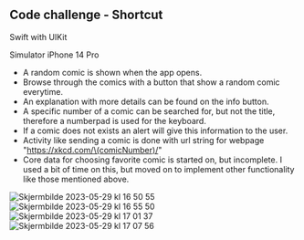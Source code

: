 ## Code challenge - Shortcut

Swift with UIKit

Simulator iPhone 14 Pro

* A random comic is shown when the app opens.
* Browse through the comics with a button that show a random comic everytime.
* An explanation with more details can be found on the info button.
* A specific number of a comic can be searched for, but not the title, therefore a numberpad is used for the keyboard.
* If a comic does not exists an alert will give this information to the user.
* Activity like sending a comic is done with url string for webpage "https://xkcd.com/\(comicNumber)/"
* Core data for choosing favorite comic is started on, but incomplete. I used a bit of time on this, but moved on to implement other functionality like those mentioned above.


![Skjermbilde 2023-05-29 kl  16 50 55](https://github.com/idaans/Comics/assets/69715507/54cdf57e-06fa-454d-a42d-400a6cf2fbfb)
![Skjermbilde 2023-05-29 kl  16 55 50](https://github.com/idaans/Comics/assets/69715507/7362e7df-d41f-46d5-9253-62d1e4b4f28d)
![Skjermbilde 2023-05-29 kl  17 01 37](https://github.com/idaans/Comics/assets/69715507/33c9956b-c7a3-45bb-a66f-c6bedd641930)
![Skjermbilde 2023-05-29 kl  17 07 56](https://github.com/idaans/Comics/assets/69715507/6e9d9334-6ae2-438a-aff0-cfaef23717a7)

